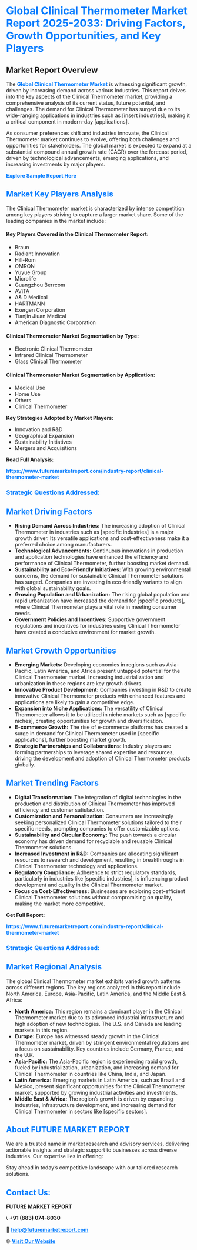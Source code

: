 <h1 style="color: #007BFF;">Global Clinical Thermometer Market Report 2025-2033: Driving Factors, Growth Opportunities, and Key Players</h1>

<section id="overview">
<h2>Market Report Overview</h2>
<p>The <a href="https://www.futuremarketreport.com/industry-report/clinical-thermometer-market" style="color: #007BFF; text-decoration: none;"><strong>Global Clinical Thermometer Market</strong></a> is witnessing significant growth, driven by increasing demand across various industries. This report delves into the key aspects of the Clinical Thermometer market, providing a comprehensive analysis of its current status, future potential, and challenges. The demand for Clinical Thermometer has surged due to its wide-ranging applications in industries such as [insert industries], making it a critical component in modern-day [applications].</p>
<p>As consumer preferences shift and industries innovate, the Clinical Thermometer market continues to evolve, offering both challenges and opportunities for stakeholders. The global market is expected to expand at a substantial compound annual growth rate (CAGR) over the forecast period, driven by technological advancements, emerging applications, and increasing investments by major players.</p>
</section>

<section id="overview">
<p><a href="https://www.futuremarketreport.com/request-sample/reportId=122022" style="color: #007BFF; text-decoration: none;"><strong>Explore Sample Report Here</strong></a></p>
</section>

<section id="key-players">
<h2 style="color: #007BFF;">Market Key Players Analysis</h2>
<p>The Clinical Thermometer market is characterized by intense competition among key players striving to capture a larger market share. Some of the leading companies in the market include:</p>
<h4>Key Players Covered in the Clinical Thermometer Report:</h4>
<ul><li>Braun</li><li>Radiant Innovation</li><li>Hill-Rom</li><li>OMRON</li><li>Yuyue Group</li><li>Microlife</li><li>Guangzhou Berrcom</li><li>AViTA</li><li>A&amp; D Medical</li><li>HARTMANN</li><li>Exergen Corporation</li><li>Tianjin Jiuan Medical</li><li>American Diagnostic Corporation</li></ul>
<h4>Clinical Thermometer Market Segmentation by Type:</h4>
<ul><li>Electronic Clinical Thermometer</li><li>Infrared Clinical Thermometer</li><li>Glass Clinical Thermometer</li></ul>

<h4>Clinical Thermometer Market Segmentation by Application:</h4>
<ul><li>Medical Use</li><li>Home Use</li><li>Others</li><li>Clinical Thermometer</li></ul>
<p><strong>Key Strategies Adopted by Market Players:</strong></p>
<ul>
<li>Innovation and R&D</li>
<li>Geographical Expansion</li>
<li>Sustainability Initiatives</li>
<li>Mergers and Acquisitions</li>
</ul>
</section>

<section>
<p><strong>Read Full Analysis: </strong></p><a href="https://www.futuremarketreport.com/industry-report/clinical-thermometer-market" style="color: #007BFF; text-decoration: none;"><strong>https://www.futuremarketreport.com/industry-report/clinical-thermometer-market</strong></a>
<h3 style="color: #007BFF;">Strategic Questions Addressed:</h3>
</section>

<section id="driving-factors">
<h2 style="color: #007BFF;">Market Driving Factors</h2>
<ul>
<li><strong>Rising Demand Across Industries:</strong> The increasing adoption of Clinical Thermometer in industries such as [specific industries] is a major growth driver. Its versatile applications and cost-effectiveness make it a preferred choice among manufacturers.</li>
<li><strong>Technological Advancements:</strong> Continuous innovations in production and application technologies have enhanced the efficiency and performance of Clinical Thermometer, further boosting market demand.</li>
<li><strong>Sustainability and Eco-Friendly Initiatives:</strong> With growing environmental concerns, the demand for sustainable Clinical Thermometer solutions has surged. Companies are investing in eco-friendly variants to align with global sustainability goals.</li>
<li><strong>Growing Population and Urbanization:</strong> The rising global population and rapid urbanization have increased the demand for [specific products], where Clinical Thermometer plays a vital role in meeting consumer needs.</li>
<li><strong>Government Policies and Incentives:</strong> Supportive government regulations and incentives for industries using Clinical Thermometer have created a conducive environment for market growth.</li>
</ul>
</section>

<section id="growth-opportunities">
<h2 style="color: #007BFF;">Market Growth Opportunities</h2>
<ul>
<li><strong>Emerging Markets:</strong> Developing economies in regions such as Asia-Pacific, Latin America, and Africa present untapped potential for the Clinical Thermometer market. Increasing industrialization and urbanization in these regions are key growth drivers.</li>
<li><strong>Innovative Product Development:</strong> Companies investing in R&D to create innovative Clinical Thermometer products with enhanced features and applications are likely to gain a competitive edge.</li>
<li><strong>Expansion into Niche Applications:</strong> The versatility of Clinical Thermometer allows it to be utilized in niche markets such as [specific niches], creating opportunities for growth and diversification.</li>
<li><strong>E-commerce Growth:</strong> The rise of e-commerce platforms has created a surge in demand for Clinical Thermometer used in [specific applications], further boosting market growth.</li>
<li><strong>Strategic Partnerships and Collaborations:</strong> Industry players are forming partnerships to leverage shared expertise and resources, driving the development and adoption of Clinical Thermometer products globally.</li>
</ul>
</section>

<section id="trending-factors">
<h2 style="color: #007BFF;">Market Trending Factors</h2>
<ul>
<li><strong>Digital Transformation:</strong> The integration of digital technologies in the production and distribution of Clinical Thermometer has improved efficiency and customer satisfaction.</li>
<li><strong>Customization and Personalization:</strong> Consumers are increasingly seeking personalized Clinical Thermometer solutions tailored to their specific needs, prompting companies to offer customizable options.</li>
<li><strong>Sustainability and Circular Economy:</strong> The push towards a circular economy has driven demand for recyclable and reusable Clinical Thermometer solutions.</li>
<li><strong>Increased Investment in R&D:</strong> Companies are allocating significant resources to research and development, resulting in breakthroughs in Clinical Thermometer technology and applications.</li>
<li><strong>Regulatory Compliance:</strong> Adherence to strict regulatory standards, particularly in industries like [specific industries], is influencing product development and quality in the Clinical Thermometer market.</li>
<li><strong>Focus on Cost-Effectiveness:</strong> Businesses are exploring cost-efficient Clinical Thermometer solutions without compromising on quality, making the market more competitive.</li>
</ul>
</section>

<section>
<p><strong>Get Full Report: </strong></p><a href="https://www.futuremarketreport.com/industry-report/clinical-thermometer-market" style="color: #007BFF; text-decoration: none;"><strong>https://www.futuremarketreport.com/industry-report/clinical-thermometer-market</strong></a>
<h3 style="color: #007BFF;">Strategic Questions Addressed:</h3>
</section>


<section id="regional-analysis">
<h2 style="color: #007BFF;">Market Regional Analysis</h2>
<p>The global Clinical Thermometer market exhibits varied growth patterns across different regions. The key regions analyzed in this report include North America, Europe, Asia-Pacific, Latin America, and the Middle East & Africa:</p>
<ul>
<li><strong>North America:</strong> This region remains a dominant player in the Clinical Thermometer market due to its advanced industrial infrastructure and high adoption of new technologies. The U.S. and Canada are leading markets in this region.</li>
<li><strong>Europe:</strong> Europe has witnessed steady growth in the Clinical Thermometer market, driven by stringent environmental regulations and a focus on sustainability. Key countries include Germany, France, and the U.K.</li>
<li><strong>Asia-Pacific:</strong> The Asia-Pacific region is experiencing rapid growth, fueled by industrialization, urbanization, and increasing demand for Clinical Thermometer in countries like China, India, and Japan.</li>
<li><strong>Latin America:</strong> Emerging markets in Latin America, such as Brazil and Mexico, present significant opportunities for the Clinical Thermometer market, supported by growing industrial activities and investments.</li>
<li><strong>Middle East & Africa:</strong> The region’s growth is driven by expanding industries, infrastructure development, and increasing demand for Clinical Thermometer in sectors like [specific sectors].</li>
</ul>
</section>

<footer>
<h2 style="color: #007BFF;">About FUTURE MARKET REPORT</h2>
<p>We are a trusted name in market research and advisory services, delivering actionable insights and strategic support to businesses across diverse industries. Our expertise lies in offering:</p>

<p>Stay ahead in today’s competitive landscape with our tailored research solutions.</p>

<h2 style="color: #007BFF;">Contact Us:</h2>
<p><strong>FUTURE MARKET REPORT</strong></p>
<p>📞 <strong>+91 (883) 074-8030</strong></p>
<p>📧 <strong><a href="mailto:help@futuremarketreport.com" style="color: #007BFF;">help@futuremarketreport.com</a></strong></p>
<p>🌐 <strong><a href="https://www.futuremarketreport.com/" style="color: #007BFF;">Visit Our Website</a></strong></p>
</footer>